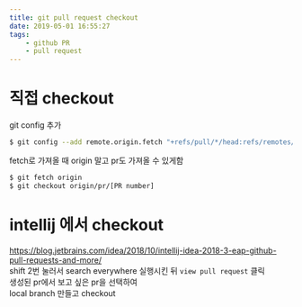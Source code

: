 ```yaml
---
title: git pull request checkout
date: 2019-05-01 16:55:27
tags:
    - github PR
    - pull request
---
```


# 직접 checkout
git config 추가
```sh
$ git config --add remote.origin.fetch "+refs/pull/*/head:refs/remotes/origin/pr/*"
```
fetch로 가져올 때 origin 말고 pr도 가져올 수 있게함

```sh
$ git fetch origin
$ git checkout origin/pr/[PR number]
```

# intellij 에서 checkout
<https://blog.jetbrains.com/idea/2018/10/intellij-idea-2018-3-eap-github-pull-requests-and-more/>  
shift 2번 눌러서 search everywhere 실행시킨 뒤 `view pull request` 클릭  
생성된 pr에서 보고 싶은 pr을 선택하여  
local branch 만들고 checkout  

<!-- more -->